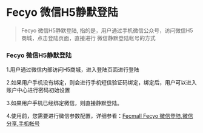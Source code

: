 Fecyo 微信H5静默登陆
===========

> Fecyo 微信H5静默登陆, 指的是，用户通过手机微信公众号，访问微信H5商城，点击登陆页面，直接进行
微信静默登陆帐号的方式


### Fecyo 微信H5静默登陆

1.用户通过微信内部访问H5商城，进入登陆页面进行登陆


2.如果用户手机没有绑定，则会进行手机短信验证码绑定，绑定后，用户可以进入账户中心进行密码初始设置


3.如果用户手机已经绑定微信，则直接静默登陆。

4.使用前，您需要进行微信参数配置，详细参看：[Fecmall Fecyo 微信登陆,微信分享,手机帐号](fecmall-fecyo-phone-weixin-account.md)




























